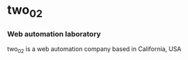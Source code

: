 # two<sub>02</sub>
### Web automation laboratory

two<sub>02</sub> is a web automation company based in California, USA
